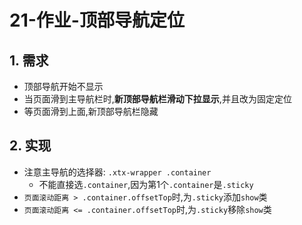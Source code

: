 # 21-作业-顶部导航定位

## 1. 需求

- 顶部导航开始不显示
- 当页面滑到主导航栏时,**新顶部导航栏滑动下拉显示**,并且改为固定定位
- 等页面滑到上面,新顶部导航栏隐藏

## 2. 实现

- 注意主导航的选择器: `.xtx-wrapper .container`
  - 不能直接选`.container`,因为第1个`.container`是`.sticky`
- `页面滚动距离 > .container.offsetTop`时,为`.sticky`添加`show`类
- `页面滚动距离 <= .container.offsetTop`时,为`.sticky`移除`show`类
